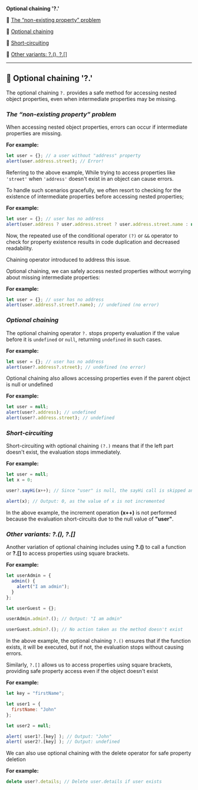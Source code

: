 
**Optional chaining '?.'**

🥑 [The “non-existing property” problem](#the-non-existing-property-problem) 

🥑 [Optional chaining](#optional-chaining)

🥑 [Short-circuiting](#short-circuiting) 

🥑 [Other variants: ?.(), ?.[]](#other-variants)

*****

## 🍄 Optional chaining '?.'

The optional chaining `?.` provides a safe method for accessing nested object properties, even when intermediate properties may be missing.

### _The “non-existing property” problem_

When accessing nested object properties, errors can occur if intermediate properties are missing.

**For example:**
```javascript
let user = {}; // a user without "address" property
alert(user.address.street); // Error!
```

Referring to the above example, While trying to access properties like `'street'` when `'address'` doesn't exist in an object can cause errors. 

To handle such scenarios gracefully, we often resort to checking for the existence of intermediate properties before accessing nested properties;

**For example:**
```javascript
let user = {}; // user has no address
alert(user.address ? user.address.street ? user.address.street.name : null : null);
```

Now, the repeated use of the conditional operator `(?)` or `&&` operator to check for property existence results in code duplication and decreased readability.

Chaining operator introduced to address this issue.

Optional chaining, we can safely access nested properties without worrying about missing intermediate properties:

**For example:**
```javascript
let user = {}; // user has no address
alert(user.address?.street?.name); // undefined (no error)
```

### _Optional chaining_

The optional chaining operator `?.` stops property evaluation if the value before it is `undefined` or `null`, returning `undefined` in such cases.

**For example:**
```javascript
let user = {}; // user has no address
alert(user?.address?.street); // undefined (no error)
```

Optional chaining also allows accessing properties even if the parent object is null or undefined

**For example:**
```javascript
let user = null;
alert(user?.address); // undefined
alert(user?.address.street); // undefined
```

### _Short-circuiting_

Short-circuiting with optional chaining `(?.)` means that if the left part doesn't exist, the evaluation stops immediately.

**For example:**
```javascript
let user = null;
let x = 0;

user?.sayHi(x++); // Since "user" is null, the sayHi call is skipped and x remains unchanged

alert(x); // Output: 0, as the value of x is not incremented
```

In the above example, the increment operation **(x++)** is not performed because the evaluation short-circuits due to the null value of **"user"**.


### _Other variants: ?.(), ?.[]_

Another variation of optional chaining includes using **?.()** to call a function or **?.[]** to access properties using square brackets.

**For example:**
```javascript
let userAdmin = {
  admin() {
    alert("I am admin");
  }
};

let userGuest = {};

userAdmin.admin?.(); // Output: "I am admin"

userGuest.admin?.(); // No action taken as the method doesn't exist
```

In the above example, the optional chaining `?.()` ensures that if the function exists, it will be executed, but if not, the evaluation stops without causing errors.

Similarly, `?.[]` allows us to access properties using square brackets, providing safe property access even if the object doesn't exist

**For example:**
```javascript
let key = "firstName";

let user1 = {
  firstName: "John"
};

let user2 = null;

alert( user1?.[key] ); // Output: "John"
alert( user2?.[key] ); // Output: undefined
```

We can also use optional chaining with the delete operator for safe property deletion

**For example:**
```javascript
delete user?.details; // Delete user.details if user exists
```
